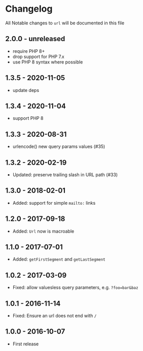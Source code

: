 # Changelog

All Notable changes to `url` will be documented in this file

## 2.0.0 - unreleased

- require PHP 8+
- drop support for PHP 7.x
- use PHP 8 syntax where possible

## 1.3.5 - 2020-11-05

- update deps

## 1.3.4 - 2020-11-04

- support PHP 8

## 1.3.3 - 2020-08-31

- urlencode() new query params values (#35)

## 1.3.2 - 2020-02-19
- Updated: preserve trailing slash in URL path (#33)

## 1.3.0 - 2018-02-01
- Added: support for simple `mailto:` links

## 1.2.0 - 2017-09-18
- Added: `Url` now is macroable

## 1.1.0 - 2017-07-01
- Added: `getFirstSegment` and `getLastSegment`

## 1.0.2 - 2017-03-09
- Fixed: allow valuesless query parameters, e.g. `?foo=bar&baz`

## 1.0.1 - 2016-11-14
- Fixed: Ensure an url does not end with `/`

## 1.0.0 - 2016-10-07
- First release
